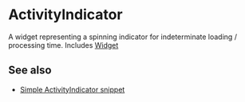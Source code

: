 ---
---
# ActivityIndicator

A widget representing a spinning indicator for indeterminate loading / processing time.
Includes [Widget](Widget.md)

## See also

- [Simple ActivityIndicator snippet](https://github.com/eclipsesource/tabris-js/blob/v1.8.0/snippets/activity-indicator/activityindicator.js)
